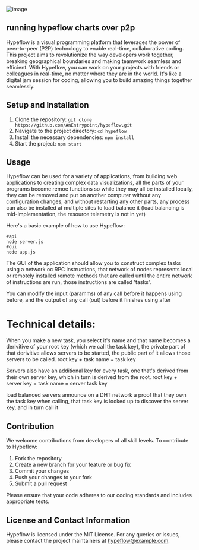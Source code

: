 ![image](https://github.com/AnEntrypoint/hypeflow/assets/657315/a946b6e3-28c5-4068-ad4e-11d6254ecc0e)

## running hypeflow charts over p2p

Hypeflow is a visual programming platform that leverages the power of peer-to-peer (P2P) technology to enable real-time, collaborative coding. This project aims to revolutionize the way developers work together, breaking geographical boundaries and making teamwork seamless and efficient. With Hypeflow, you can work on your projects with friends or colleagues in real-time, no matter where they are in the world. It's like a digital jam session for coding, allowing you to build amazing things together seamlessly.

## Setup and Installation

1. Clone the repository: `git clone https://github.com/AnEntrypoint/hypeflow.git`
2. Navigate to the project directory: `cd hypeflow`
3. Install the necessary dependencies: `npm install`
4. Start the project: `npm start`

## Usage

Hypeflow can be used for a variety of applications, from building web applications to creating complex data visualizations, all the parts of your programs become remoe functions so while they may all be installed locally, they can be removed and put on another computer without any configuration changes, and without restarting any other parts, any process can also be installed at multiple sites to load balance it (load balancing is mid-implementation, the resource telemetry is not in yet)

Here's a basic example of how to use Hypeflow:

```
#api
node server.js
#gui
node app.js 
```
The GUI of the application should allow you to construct complex tasks using a network oc RPC instructions, that network of nodes represents local or remotely installed remote methods that are called until the entire network of instructions are run, those instructions are called 'tasks'.

You can modify the input (paramms) of any call before it happens using before, and the output of any call (out) before it finishes using after

# Technical details:

When you make a new task, you select it's name and that name becomes a derivitive of your root key (which we call the task key), the private part of that derivitive allows servers to be started, the public part of it allows those servers to be called.
root key + task name = task key

Servers also have an additional key for every task, one that's derived from their own server key, which in turn is derived from the root.
root key + server key + task name = server task key

load balanced servers announce on a DHT network a proof that they own the task key
when calling, that task key is looked up to discover the server key, and in turn call it

## Contribution

We welcome contributions from developers of all skill levels. To contribute to Hypeflow:

1. Fork the repository
2. Create a new branch for your feature or bug fix
3. Commit your changes
4. Push your changes to your fork
5. Submit a pull request

Please ensure that your code adheres to our coding standards and includes appropriate tests.

## License and Contact Information

Hypeflow is licensed under the MIT License. For any queries or issues, please contact the project maintainers at hypeflow@example.com.

